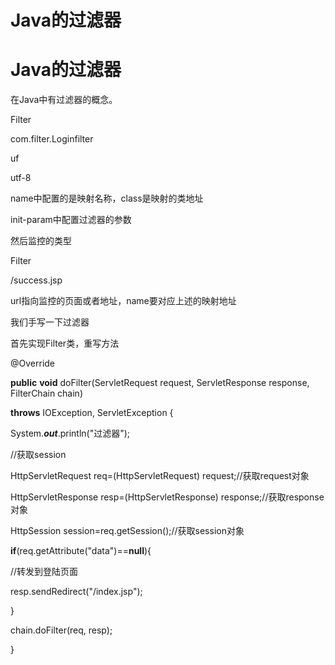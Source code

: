 # Java的过滤器

# Java的过滤器

在Java中有过滤器的概念。

<filter>

<filter-name>Filter</filter-name>

<filter-class>com.filter.Loginfilter</filter-class>

<init-param>

<param-name>uf</param-name>

<param-value>utf-8</param-value>

</init-param>

</filter>

name中配置的是映射名称，class是映射的类地址

init-param中配置过滤器的参数

然后监控的类型

<filter-mapping>

<filter-name>Filter</filter-name>

<url-pattern>/success.jsp</url-pattern>

</filter-mapping>

url指向监控的页面或者地址，name要对应上述的映射地址

我们手写一下过滤器

首先实现Filter类，重写方法

@Override

**public** **void** doFilter(ServletRequest request, ServletResponse response, FilterChain chain)

**throws** IOException, ServletException {

System.***out***.println("过滤器");

//获取session

HttpServletRequest req=(HttpServletRequest) request;//获取request对象

HttpServletResponse resp=(HttpServletResponse) response;//获取response对象

HttpSession session=req.getSession();//获取session对象

**if**(req.getAttribute("data")==**null**){

//转发到登陆页面

resp.sendRedirect("/index.jsp");

}

chain.doFilter(req, resp);

}